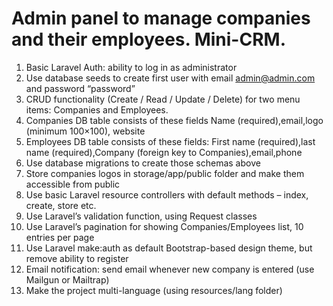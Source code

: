 # Admin panel to manage   companies and their employees. Mini-CRM.

1.	Basic Laravel Auth: ability to log in as administrator
2.	Use database seeds to create first user with 
email admin@admin.com and password “password”
3.	CRUD functionality (Create / Read / Update / Delete)
 for two menu items: Companies and Employees.
4.	Companies DB table consists of these fields
Name (required),email,logo (minimum 100×100), website
5.	Employees DB table consists of these fields: 
First name (required),last name (required),Company (foreign key to Companies),email,phone
6.	Use database migrations to create those schemas above
7.	Store companies logos in storage/app/public folder and make them accessible from public
8.	Use basic Laravel resource controllers with default methods – index, create, store etc.
9.	Use Laravel’s validation function, using Request classes
10.	Use Laravel’s pagination for showing Companies/Employees list, 10 entries per page
11.	Use Laravel make:auth as default Bootstrap-based design theme, but remove ability to register
12.	Email notification: send email whenever new company is entered (use Mailgun or Mailtrap)
13.	Make the project multi-language (using resources/lang folder)
